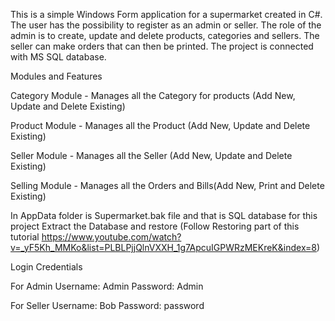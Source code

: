 This is a simple Windows Form application for a supermarket created in C#. The user has the possibility to register as an admin or seller. The role of the admin is to create, update and delete products, categories and sellers. The seller can make orders that can then be printed. The project is connected with MS SQL database.


Modules and Features

Category Module - Manages all the Category for products (Add New, Update and Delete Existing)

Product Module - Manages all the Product (Add New, Update and Delete Existing)

Seller Module - Manages all the Seller (Add New, Update and Delete Existing)

Selling Module - Manages all the Orders and Bills(Add New, Print and Delete Existing)



In AppData folder is Supermarket.bak file and that is SQL database for this project
Extract the Database and restore (Follow Restoring part of this tutorial https://www.youtube.com/watch?v=_yF5Kh_MMKo&list=PLBLPjjQlnVXXH_1g7ApcuIGPWRzMEKreK&index=8)



Login Credentials

For Admin
Username: Admin Password: Admin

For Seller
Username: Bob Password: password
